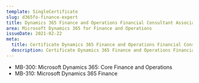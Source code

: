```yaml
---
template: SingleCertificate
slug: d365fo-finance-expert
title: Dynamics 365 Finance and Operations Financial Consultant Associate
area: Microsoft Dynamics 365 for Finance and Operations
issueDate: 2021-02-22
meta:
  title: Certificate Dynamics 365 Finance and Operations Financial Consultant Associate
  description: Certificate Dynamics 365 Finance and Operations Financial Consultant Associate
---
```

* MB-300: Microsoft Dynamics 365: Core Finance and Operations  
* MB-310: Microsoft Dynamics 365 Finance 